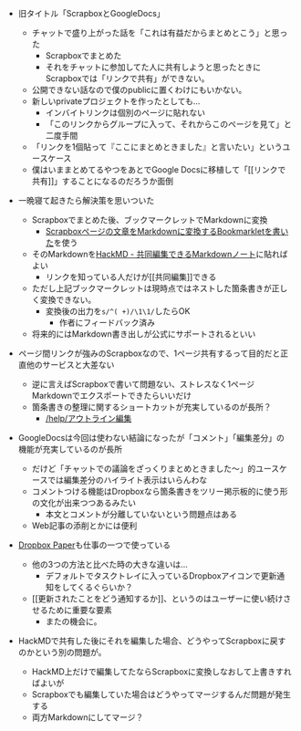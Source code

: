 
- 旧タイトル「ScrapboxとGoogleDocs」
    - チャットで盛り上がった話を「これは有益だからまとめとこう」と思った
        - Scrapboxでまとめた
        - それをチャットに参加してた人に共有しようと思ったときにScrapboxでは「リンクで共有」ができない。
    - 公開できない話なので僕のpublicに置くわけにもいかない。
    - 新しいprivateプロジェクトを作ったとしても…
        - インバイトリンクは個別のページに貼れない
        - 「このリンクからグループに入って、それからこのページを見て」と二度手間
    - 「リンクを1個貼って『ここにまとめときました』と言いたい」というユースケース
    - 僕はいままとめてるやつをあとでGoogle Docsに移植して「[[リンクで共有]]」することになるのだろうか面倒

- 一晩寝て起きたら解決策を思いついた
    - Scrapboxでまとめた後、ブックマークレットでMarkdownに変換
        - [Scrapboxページの文章をMarkdownに変換するBookmarkletを書いた](http://daiiz.hatenablog.com/entry/2017/02/17/074508)を使う
    - そのMarkdownを[HackMD - 共同編集できるMarkdownノート](https://hackmd.io/)に貼ればよい
        - リンクを知っている人だけが[[共同編集]]できる
    - ただし上記ブックマークレットは現時点ではネストした箇条書きが正しく変換できない。
        - 変換後の出力を`s/^( +)/\1\1/`したらOK
            - 作者にフィードバック済み
    - 将来的にはMarkdown書き出しが公式にサポートされるといい

- ページ間リンクが強みのScrapboxなので、1ページ共有するって目的だと正直他のサービスと大差ない
    - 逆に言えばScrapboxで書いて問題ない、ストレスなく1ページMarkdownでエクスポートできたらいいだけ
    - 箇条書きの整理に関するショートカットが充実しているのが長所？
        - [/help/アウトライン編集](https://scrapbox.io/help/アウトライン編集)

- GoogleDocsは今回は使わない結論になったが「コメント」「編集差分」の機能が充実しているのが長所
    - だけど「チャットでの議論をざっくりまとめときました～」的ユースケースでは編集差分のハイライト表示はいらんわな
    - コメントつける機能はDropboxなら箇条書きをツリー掲示板的に使う形の文化が出来つつあるみたい
        - 本文とコメントが分離していないという問題点はある
    - Web記事の添削とかには便利

- [Dropbox Paper](https://www.dropbox.com/paper)も仕事の一つで使っている
    - 他の3つの方法と比べた時の大きな違いは…
        - デフォルトでタスクトレイに入っているDropboxアイコンで更新通知をしてくるぐらいか？
    - [[更新されたことをどう通知するか]]、というのはユーザーに使い続けさせるために重要な要素
        - またの機会に。

- HackMDで共有した後にそれを編集した場合、どうやってScrapboxに戻すのかという別の問題が。
    - HackMD上だけで編集してたならScrapboxに変換しなおして上書きすればよいが
    - Scrapboxでも編集していた場合はどうやってマージするんだ問題が発生する
    - 両方Markdownにしてマージ？